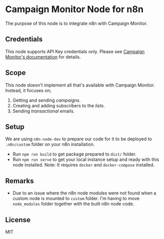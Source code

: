 # Campaign Monitor Node for n8n

The purpose of this node is to integrate n8n with Campaign Monitor.

## Credentials

This node supports API Key credentials only. Please see [Campaign Monitor's documentation](https://www.campaignmonitor.com/api/getting-started/#authenticating-api-key) for details.

## Scope

This node doesn't implement all that's available with Campaign Monitor. Instead, it focuses on;

1. Getting and sending _campaigns_.
2. Creating and adding subscribers to the _lists_.
3. Sending _transactional_ emails.

## Setup

We are using `n8n-node-dev` to prepare our code for it to be deployed to `.n8n/custom` folder on your n8n installation.

- Run `npm run build` to get package prepared to `dist/` folder.
- Run `npm run serve` to get your local instance setup and ready with this node installed. Note: It requires `docker` and `docker-compose` installed.

## Remarks

- Due to an issue where the n8n node modules were not found when a custom node is mounted to `custom` folder. I'm having to move `node_modules` folder together with the built n8n node code.

## License

MIT
